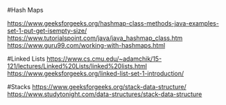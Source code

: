  #Hash Maps
 
 https://www.geeksforgeeks.org/hashmap-class-methods-java-examples-set-1-put-get-isempty-size/
 https://www.tutorialspoint.com/java/java_hashmap_class.htm
 https://www.guru99.com/working-with-hashmaps.html 


#Linked Lists
 https://www.cs.cmu.edu/~adamchik/15-121/lectures/Linked%20Lists/linked%20lists.html
 https://www.geeksforgeeks.org/linked-list-set-1-introduction/ 

 #Stacks
 https://www.geeksforgeeks.org/stack-data-structure/
 https://www.studytonight.com/data-structures/stack-data-structure
 